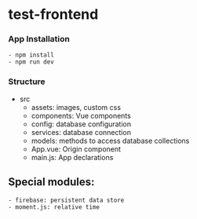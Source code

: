 # test-frontend
### App Installation
    - npm install
    - npm run dev


### Structure

- src   
    - assets: images, custom css
    - components: Vue components
    - config: database configuration
    - services: database connection
    - models: methods to access database collections
    - App.vue: Origin component
    - main.js: App declarations

## Special modules:
    - firebase: persistent data store
    - moment.js: relative time 


